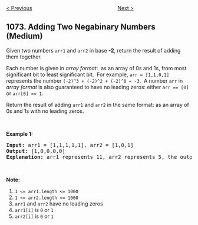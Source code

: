 <!--|This file generated by command(leetcode description); DO NOT EDIT.    |-->
<!--+----------------------------------------------------------------------+-->
<!--|@author    Openset <openset.wang@gmail.com>                           |-->
<!--|@link      https://github.com/openset                                 |-->
<!--|@home      https://github.com/openset/leetcode                        |-->
<!--+----------------------------------------------------------------------+-->

[< Previous](https://github.com/openset/leetcode/tree/master/problems/flip-columns-for-maximum-number-of-equal-rows "Flip Columns For Maximum Number of Equal Rows")
　　　　　　　　　　　　　　　　
[Next >](https://github.com/openset/leetcode/tree/master/problems/number-of-submatrices-that-sum-to-target "Number of Submatrices That Sum to Target")

## 1073. Adding Two Negabinary Numbers (Medium)

<p>Given two numbers <code>arr1</code> and <code>arr2</code> in base <strong>-2</strong>, return the result of adding them together.</p>

<p>Each number is given in <em>array format</em>:&nbsp; as an array of 0s and 1s, from most significant bit to least significant bit.&nbsp; For example, <code>arr = [1,1,0,1]</code> represents the number <code>(-2)^3&nbsp;+ (-2)^2 + (-2)^0 = -3</code>.&nbsp; A number <code>arr</code> in <em>array format</em> is also guaranteed to have no leading zeros: either&nbsp;<code>arr == [0]</code> or <code>arr[0] == 1</code>.</p>

<p>Return the result of adding <code>arr1</code> and <code>arr2</code> in the same format: as an array of 0s and 1s with no leading zeros.</p>

<p>&nbsp;</p>

<p><strong>Example 1:</strong></p>

<pre>
<strong>Input: </strong>arr1 = <span id="example-input-1-1">[1,1,1,1,1]</span>, arr2 = <span id="example-input-1-2">[1,0,1]</span>
<strong>Output: </strong><span id="example-output-1">[1,0,0,0,0]
</span><strong>Explanation: </strong>arr1 represents 11, arr2 represents 5, the output represents 16.
</pre>

<p>&nbsp;</p>

<p><strong>Note:</strong></p>

<ol>
	<li><code>1 &lt;= arr1.length &lt;= 1000</code></li>
	<li><code>1 &lt;= arr2.length &lt;= 1000</code></li>
	<li><code>arr1</code> and <code>arr2</code> have no leading zeros</li>
	<li><code>arr1[i]</code> is <code>0</code> or <code>1</code></li>
	<li><code>arr2[i]</code> is <code>0</code> or <code>1</code></li>
</ol>
